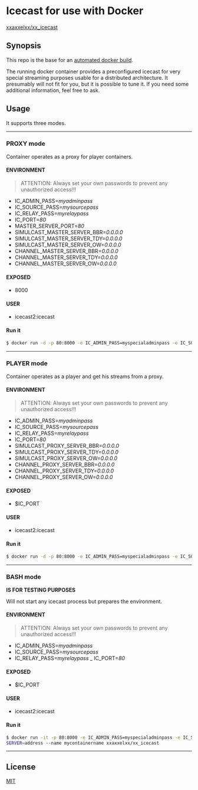 # Icecast for use with Docker

[xxaxxelxx/xx_icecast](https://index.docker.io/u/xxaxxelxx/xx_icecast/)

## Synopsis
This repo is the base for an [automated docker build](https://hub.docker.com/r/xxaxxelxx/xx_icecast/).

The running docker container provides a preconfigured icecast for very special streaming purposes usable for a distributed architecture.
It presumably will not fit for you, but it is possible to tune it. If you need some additional information, feel free to ask.

## Usage

It supports three modes.

***
### PROXY mode
Container operates as a proxy for player containers.

#### ENVIRONMENT
> ATTENTION: Always set your own passwords to prevent any unauthorized access!!!

- IC_ADMIN_PASS=*myadminpass*
- IC_SOURCE_PASS=*mysourcepass*
- IC_RELAY_PASS=*myrelaypass*
- IC_PORT=*80*
- MASTER_SERVER_PORT=*80*
- SIMULCAST_MASTER_SERVER_BBR=*0.0.0.0*
- SIMULCAST_MASTER_SERVER_TDY=*0.0.0.0*
- SIMULCAST_MASTER_SERVER_OW=*0.0.0.0*
- CHANNEL_MASTER_SERVER_BBR=*0.0.0.0*
- CHANNEL_MASTER_SERVER_TDY=*0.0.0.0*
- CHANNEL_MASTER_SERVER_OW=*0.0.0.0*

#### EXPOSED
- 8000

#### USER
- icecast2:icecast

#### Run it
```bash
$ docker run -d -p 80:8000 -e IC_ADMIN_PASS=myspecialadminpass -e IC_SOURCE_PASS=*myspecialsourcepass -e IC_RELAY_PASS=*myspecialrelaypass -e SIMULCAST_MASTER_SERVER=address -e CHANNEL_MASTER_SERVER=address --name mycontainername xxaxxelxx/xx_icecast proxy
```
***

### PLAYER mode
Container operates as a player and get his streams from a proxy.

#### ENVIRONMENT
> ATTENTION: Always set your own passwords to prevent any unauthorized access!!!

- IC_ADMIN_PASS=*myadminpass*
- IC_SOURCE_PASS=*mysourcepass*
- IC_RELAY_PASS=*myrelaypass*
- IC_PORT=*80*
- SIMULCAST_PROXY_SERVER_BBR=*0.0.0.0*
- SIMULCAST_PROXY_SERVER_TDY=*0.0.0.0*
- SIMULCAST_PROXY_SERVER_OW=*0.0.0.0*
- CHANNEL_PROXY_SERVER_BBR=*0.0.0.0*
- CHANNEL_PROXY_SERVER_TDY=*0.0.0.0*
- CHANNEL_PROXY_SERVER_OW=*0.0.0.0*

#### EXPOSED
- $IC_PORT

#### USER
- icecast2:icecast

#### Run it
```bash
$ docker run -d -p 80:8000 -e IC_ADMIN_PASS=myspecialadminpass -e IC_SOURCE_PASS=*myspecialsourcepass -e IC_RELAY_PASS=*myspecialrelaypass --name mycontainername xxaxxelxx/xx_icecast player
```
***

### BASH mode
**IS FOR TESTING PURPOSES**

Will not start any icecast process but prepares the environment.

#### ENVIRONMENT
> ATTENTION: Always set your own passwords to prevent any unauthorized access!!!

- IC_ADMIN_PASS=*myadminpass*
- IC_SOURCE_PASS=*mysourcepass*
- IC_RELAY_PASS=*myrelaypass*
_ IC_PORT=*80*

#### EXPOSED
- $IC_PORT

#### USER
- icecast2:icecast

#### Run it
```bash
$ docker run -it -p 80:8000 -e IC_ADMIN_PASS=myspecialadminpass -e IC_SOURCE_PASS=*myspecialsourcepass -e IC_RELAY_PASS=*myspecialrelaypass -e SIMULCAST_PROXY_SERVER=address -e CHANNEL_PROXY_
SERVER=address --name mycontainername xxaxxelxx/xx_icecast
```
***

## License

[MIT](https://github.com/xxaxxelxx/xx_icecast/blob/master/LICENSE.md)


